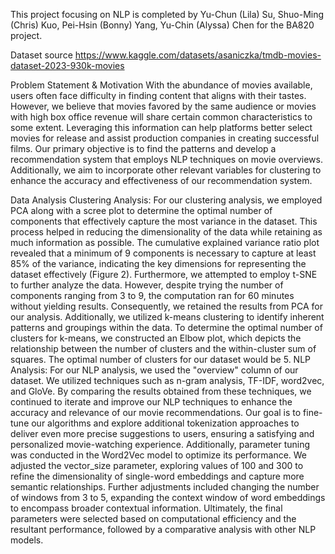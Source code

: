 This project focusing on NLP is completed by Yu-Chun (Lila) Su, Shuo-Ming (Chris) Kuo, Pei-Hsin (Bonny) Yang, Yu-Chin (Alyssa) Chen for the BA820 project.

Dataset source
https://www.kaggle.com/datasets/asaniczka/tmdb-movies-dataset-2023-930k-movies

Problem Statement & Motivation
With the abundance of movies available, users often face difficulty in finding content that aligns with their tastes. However, we believe that movies favored by the same audience or movies with high box office revenue will share certain common characteristics to some extent. Leveraging this information can help platforms better select movies for release and assist production companies in creating successful films. Our primary objective is to find the patterns and develop a recommendation system that employs NLP techniques on movie overviews. Additionally, we aim to incorporate other relevant variables for clustering to enhance the accuracy and effectiveness of our recommendation system.

Data Analysis
Clustering Analysis: 
For our clustering analysis, we employed PCA along with a scree plot to determine the optimal number of components that effectively capture the most variance in the dataset. This process helped in reducing the dimensionality of the data while retaining as much information as possible. The cumulative explained variance ratio plot revealed that a minimum of 9 components is necessary to capture at least 85% of the variance, indicating the key dimensions for representing the dataset effectively (Figure 2). Furthermore, we attempted to employ t-SNE to further analyze the data. However, despite trying the number of components ranging from 3 to 9, the computation ran for 60 minutes without yielding results. Consequently, we retained the results from PCA for our analysis.
Additionally, we utilized k-means clustering to identify inherent patterns and groupings within the data. To determine the optimal number of clusters for k-means, we constructed an Elbow plot, which depicts the relationship between the number of clusters and the within-cluster sum of squares. The optimal number of clusters for our dataset would be 5.
NLP Analysis: 
For our NLP analysis, we used the "overview" column of our dataset. We utilized techniques such as n-gram analysis, TF-IDF, word2vec, and GloVe. By comparing the results obtained from these techniques, we continued to iterate and improve our NLP techniques to enhance the accuracy and relevance of our movie recommendations. Our goal is to fine-tune our algorithms and explore additional tokenization approaches to deliver even more precise suggestions to users, ensuring a satisfying and personalized movie-watching experience.
Additionally, parameter tuning was conducted in the Word2Vec model to optimize its performance. We adjusted the vector_size parameter, exploring values of 100 and 300 to refine the dimensionality of single-word embeddings and capture more semantic relationships. Further adjustments included changing the number of windows from 3 to 5, expanding the context window of word embeddings to encompass broader contextual information. Ultimately, the final parameters were selected based on computational efficiency and the resultant performance, followed by a comparative analysis with other NLP models.

